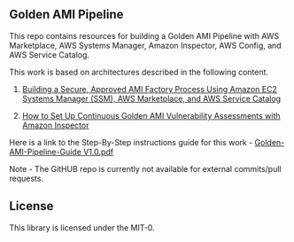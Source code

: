 ## Golden AMI Pipeline

This repo contains resources for building a Golden AMI Pipeline with AWS Marketplace, AWS Systems Manager, Amazon Inspector, AWS Config, and AWS Service Catalog.

This work is based on architectures described in the following content. 
1. [Building a Secure, Approved AMI Factory Process Using Amazon EC2 Systems Manager (SSM), AWS Marketplace, and AWS Service Catalog](https://d1.awsstatic.com/whitepapers/aws-building-ami-factory-process-using-ec2-ssm-marketplace-and-service-catalog.pdf)

1. [How to Set Up Continuous Golden AMI Vulnerability Assessments with Amazon Inspector](https://aws.amazon.com/blogs/security/how-to-set-up-continuous-golden-ami-vulnerability-assessments-with-amazon-inspector/)

Here is a link to the Step-By-Step instructions guide for this work - [Golden-AMI-Pipeline-Guide V1.0.pdf](https://github.com/aws-samples/aws-golden-ami-pipeline-sample/blob/V-1.0/Golden-AMI-Pipeline-Guide%20V1.0.pdf)

Note - The GitHUB repo is currently not available for external commits/pull requests.

## License

This library is licensed under the MIT-0.
